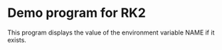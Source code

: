 # Demo program for RK2

This program displays the value of the environment variable NAME if it exists.
